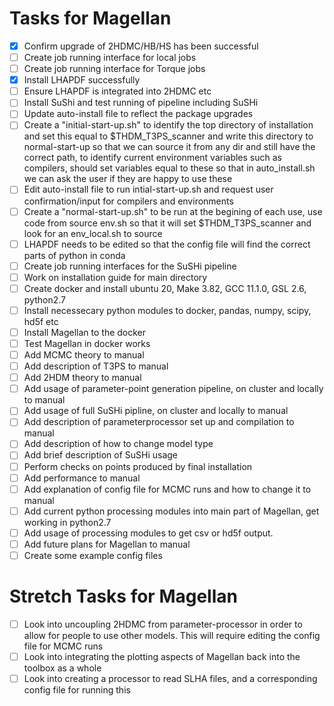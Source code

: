 # Tasks for Magellan 

- [X] Confirm upgrade of 2HDMC/HB/HS has been successful
- [ ] Create job running interface for local jobs
- [ ] Create job running interface for Torque jobs
- [X] Install LHAPDF successfully
- [ ] Ensure LHAPDF is integrated into 2HDMC etc
- [ ] Install SuShi and test running of pipeline including SuSHi
- [ ] Update auto-install file to reflect the package upgrades
- [ ] Create a "initial-start-up.sh" to identify the top directory of installation and set this equal to $THDM_T3PS_scanner and write this directory to normal-start-up so that we can source it from any dir and still have the correct path, to identify current environment variables such as compilers, should set variables equal to these so that in auto_install.sh we can ask the user if they are happy to use these
- [ ] Edit auto-install file to run intial-start-up.sh and request user confirmation/input for compilers and environments
- [ ] Create a "normal-start-up.sh" to be run at the begining of each use, use code from source env.sh so that it will set $THDM_T3PS_scanner and look for an env_local.sh to source
- [ ] LHAPDF needs to be edited so that the config file will find the correct parts of python in conda
- [ ] Create job running interfaces for the SuSHi pipeline
- [ ] Work on installation guide for main directory
- [ ] Create docker and install ubuntu 20, Make 3.82, GCC 11.1.0, GSL 2.6, python2.7
- [ ] Install necessecary python modules to docker, pandas, numpy, scipy, hd5f etc
- [ ] Install Magellan to the docker
- [ ] Test Magellan in docker works
- [ ] Add MCMC theory to manual
- [ ] Add description of T3PS to manual
- [ ] Add 2HDM theory to manual
- [ ] Add usage of parameter-point generation pipeline, on cluster and locally to manual
- [ ] Add usage of full SuSHi pipline, on cluster and locally to manual
- [ ] Add description of parameterprocessor set up and compilation to manual
- [ ] Add description of how to change model type
- [ ] Add brief description of SuSHi usage
- [ ] Perform checks on points produced by final installation
- [ ] Add performance to manual
- [ ] Add explanation of config file for MCMC runs and how to change it to manual
- [ ] Add current python processing modules into main part of Magellan, get working in python2.7
- [ ] Add usage of processing modules to get csv or hd5f output.
- [ ] Add future plans for Magellan to manual
- [ ] Create some example config files

# Stretch Tasks for Magellan

- [ ] Look into uncoupling 2HDMC from parameter-processor in order to allow for people to use other models. This will require editing the config file for MCMC runs
- [ ] Look into integrating the plotting aspects of Magellan back into the toolbox as a whole
- [ ] Look into creating a processor to read SLHA files, and a corresponding config file for running this

